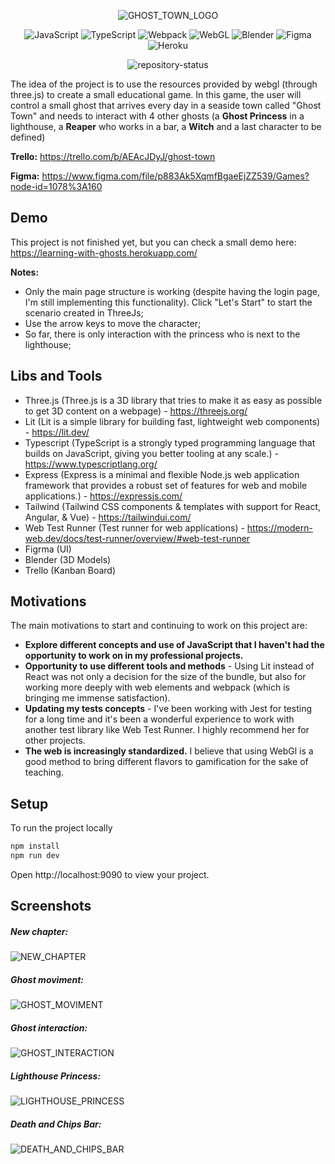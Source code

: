 <div align="center">

![GHOST_TOWN_LOGO](https://i.imgur.com/w1W8DGz.png)

![JavaScript](https://img.shields.io/badge/javascript-%23323330.svg?style=for-the-badge&logo=javascript&logoColor=%23F7DF1E)
![TypeScript](https://img.shields.io/badge/typescript-%23007ACC.svg?style=for-the-badge&logo=typescript&logoColor=white)
![Webpack](https://img.shields.io/badge/webpack-%238DD6F9.svg?style=for-the-badge&logo=webpack&logoColor=black)
![WebGL](https://img.shields.io/badge/WebGL-990000?logo=webgl&logoColor=white&style=for-the-badge)
![Blender](https://img.shields.io/badge/blender-%23F5792A.svg?style=for-the-badge&logo=blender&logoColor=white)
![Figma](https://img.shields.io/badge/figma-%23F24E1E.svg?style=for-the-badge&logo=figma&logoColor=white)
![Heroku](https://img.shields.io/badge/heroku-%23430098.svg?style=for-the-badge&logo=heroku&logoColor=white)

![repository-status](https://badgen.net/badge/project-status/WIP/purple)
</div>

The idea of the project is to use the resources provided by webgl (through three.js) to create a small educational game.
In this game, the user will control a small ghost that arrives every day in a seaside town called "Ghost Town" and needs to interact with 4 other ghosts (a **Ghost Princess** in a lighthouse, a **Reaper** who works in a bar, a **Witch** and a last character to be defined)

**Trello:** https://trello.com/b/AEAcJDyJ/ghost-town

**Figma:** https://www.figma.com/file/p883Ak5XqmfBgaeEjZZ539/Games?node-id=1078%3A160

## Demo
This project is not finished yet, but you can check a small demo here: https://learning-with-ghosts.herokuapp.com/

**Notes:**
- Only the main page structure is working (despite having the login page, I'm still implementing this functionality). Click "Let's Start" to start the  scenario created in ThreeJs;
- Use the arrow keys to move the character;
- So far, there is only interaction with the princess who is next to the lighthouse;

## Libs and Tools
- Three.js (Three.js is a 3D library that tries to make it as easy as possible to get 3D content on a webpage) - https://threejs.org/
- Lit (Lit is a simple library for building fast, lightweight web components) - https://lit.dev/
- Typescript (TypeScript is a strongly typed programming language that builds on JavaScript, giving you better tooling at any scale.) - https://www.typescriptlang.org/
- Express (Express is a minimal and flexible Node.js web application framework that provides a robust set of features for web and mobile applications.) - https://expressjs.com/
- Tailwind (Tailwind CSS components & templates with support for React, Angular, & Vue) - https://tailwindui.com/
- Web Test Runner (Test runner for web applications) - https://modern-web.dev/docs/test-runner/overview/#web-test-runner
- Figrma (UI)
- Blender (3D Models) 
- Trello (Kanban Board)

## Motivations

The main motivations to start and continuing to work on this project are:
- **Explore different concepts and use of JavaScript that I haven't had the opportunity to work on in my professional projects.**
- **Opportunity to use different tools and methods** - Using Lit instead of React was not only a decision for the size of the bundle, but also for working more deeply with web elements and webpack (which is bringing me immense satisfaction).
- **Updating my tests concepts** - I've been working with Jest for testing for a long time and it's been a wonderful experience to work with another test library like Web Test Runner. I highly recommend her for other projects.
- **The web is increasingly standardized.** I believe that using WebGl is a good method to bring different flavors to gamification for the sake of teaching.

## Setup
To run the project locally

```bash
npm install
npm run dev
```

Open http://localhost:9090 to view your project.

## Screenshots

##### New chapter:
![NEW_CHAPTER](https://i.imgur.com/PCNZadm.png)

##### Ghost moviment:

![GHOST_MOVIMENT](https://i.imgur.com/S4cfdUD.png)

##### Ghost interaction:

![GHOST_INTERACTION](https://i.imgur.com/l2XvtMZ.png)

##### Lighthouse Princess:

![LIGHTHOUSE_PRINCESS](https://i.imgur.com/BQLaM6j.png)

##### Death and Chips Bar:

![DEATH_AND_CHIPS_BAR](https://i.imgur.com/oSyspKb.png)
